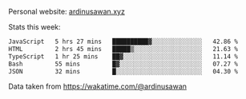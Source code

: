 Personal website: [ardinusawan.xyz](https://ardinusawan.xyz)

Stats this week:
<!--START_SECTION:waka-->

```txt
JavaScript   5 hrs 27 mins   ██████████▓░░░░░░░░░░░░░░   42.86 %
HTML         2 hrs 45 mins   █████▒░░░░░░░░░░░░░░░░░░░   21.63 %
TypeScript   1 hr 25 mins    ██▓░░░░░░░░░░░░░░░░░░░░░░   11.14 %
Bash         55 mins         █▓░░░░░░░░░░░░░░░░░░░░░░░   07.27 %
JSON         32 mins         █░░░░░░░░░░░░░░░░░░░░░░░░   04.30 %
```

<!--END_SECTION:waka-->
Data taken from https://wakatime.com/@ardinusawan
